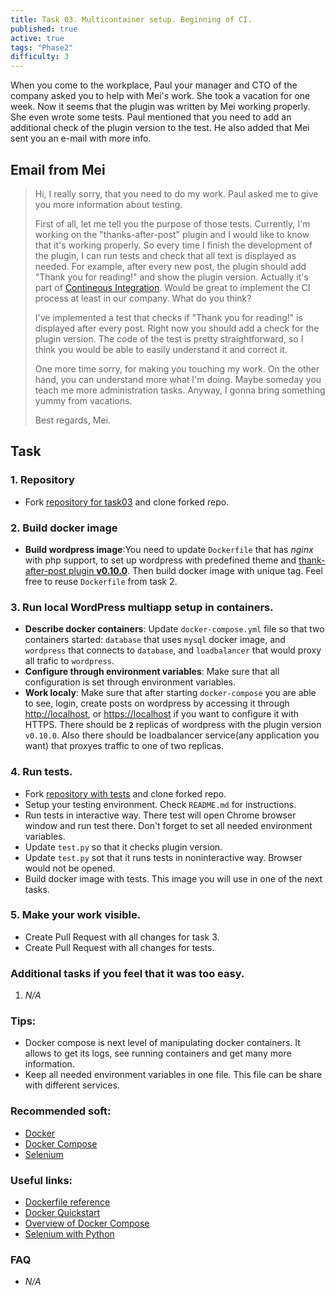 ```yaml
---
title: Task 03. Multicontainer setup. Beginning of CI.
published: true
active: true
tags: "Phase2"
difficulty: 3
---
```


When you come to the workplace, Paul your manager and CTO of the company asked you to help with Mei's work. She took a vacation for one week. Now it seems that the plugin was written by Mei working properly. She even wrote some tests. Paul mentioned that you need to add an additional check of the plugin version to the test. He also added that Mei sent you an e-mail with more info.
<!--more-->
## Email from Mei

>Hi,
>I really sorry, that you need to do my work. Paul asked me to give you more information about testing.
>
>First of all, let me tell you the purpose of those tests. Currently, I'm working on the "thanks-after-post" plugin and I would like to know that it's working properly. So every time I finish the development of the plugin, I can run tests and check that all text is displayed as needed. For example, after every new post, the plugin should add "Thank you for reading!" and show the plugin version. Actually it's part of [Contineous Integration](https://www.atlassian.com/continuous-delivery/continuous-integration). Would be great to implement the CI process at least in our company. What do you think?
>
>I've implemented a test that checks if "Thank you for reading!" is displayed after every post. Right now you should add a check for the plugin version. The code of the test is pretty straightforward, so I think you would be able to easily understand it and correct it.
>
>One more time sorry, for making you touching my work. On the other hand, you can understand more what I'm doing. Maybe someday you teach me more administration tasks. Anyway, I gonna bring something yummy from vacations.
>
>Best regards,
>Mei.


## Task

### 1. Repository

* Fork [repository for task03](https://github.com/learningdevops-makvaz-com/phase02_task03) and clone forked repo.

### 2. Build docker image

* **Build wordpress image**:You need to update `Dockerfile` that has *nginx* with php support, to set up wordpress with predefined theme and [thank-after-post plugin **v0.10.0**](https://github.com/korney4eg/thank-after-post-plugin/releases/download/v0.10.0/thank-after-post.zip). Then build docker image with unique tag. Feel free to reuse `Dockerfile` from task 2.

### 3. Run local WordPress multiapp setup in containers.

* **Describe docker containers**: Update `docker-compose.yml` file so that two containers started: `database` that uses `mysql` docker image, and `wordpress` that connects to `database`, and `loadbalancer` that would proxy all trafic to `wordpress`.
* **Configure through environment variables**: Make sure that all configuration is set through environment variables.
* **Work localy**: Make sure that after starting `docker-compose` you are able to see, login, create posts on wordpress by accessing it through [http://localhost](http://localhost), or [https://localhost](https://localhost) if you want to configure it with HTTPS. There should be **`2`** replicas of wordpress with the plugin version `v0.10.0`. Also there should be loadbalancer service(any application you want) that proxyes traffic to one of two replicas.

### 4. Run tests.

* Fork [repository with tests](https://github.com/learningdevops-makvaz-com/tests) and clone forked repo.
* Setup your testing environment. Check `README.md` for instructions.
* Run tests in interactive way. There test will open Chrome browser window and run test there. Don't forget to set all needed environment variables.
* Update `test.py` so that it checks plugin version.
* Update `test.py` sot that it runs tests in noninteractive way. Browser would not be opened.
* Build docker image with tests. This image you will use in one of the next tasks.

### 5. Make your work visible.

* Create Pull Request with all changes for task 3.
* Create Pull Request with all changes for tests.


### Additional tasks if you feel that it was too easy.

1. *N/A*

### Tips:

* Docker compose is next level of manipulating docker containers. It allows to get its logs, see running containers and get many more information.
* Keep all needed environment variables in one file. This file can be share with different services.


### Recommended soft:

* [Docker](https://www.docker.com/)
* [Docker Compose](https://docs.docker.com/compose/install/)
* [Selenium](https://www.selenium.dev/)

### Useful links:

* [Dockerfile reference](https://docs.docker.com/engine/reference/builder/)
* [Docker Quickstart](https://docs.docker.com/get-started/)
* [Overview of Docker Compose](https://docs.docker.com/compose/)
* [Selenium with Python](https://selenium-python.readthedocs.io/getting-started.html)

### FAQ

* *N/A*
